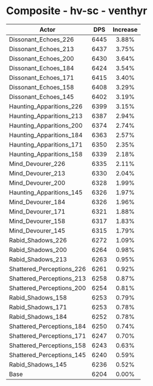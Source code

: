 # Composite - hv-sc - venthyr
| Actor | DPS | Increase |
|---|:---:|:---:|
|Dissonant_Echoes_226|6445|3.88%|
|Dissonant_Echoes_213|6437|3.75%|
|Dissonant_Echoes_200|6430|3.64%|
|Dissonant_Echoes_184|6424|3.54%|
|Dissonant_Echoes_171|6415|3.40%|
|Dissonant_Echoes_158|6408|3.29%|
|Dissonant_Echoes_145|6402|3.19%|
|Haunting_Apparitions_226|6399|3.15%|
|Haunting_Apparitions_213|6387|2.94%|
|Haunting_Apparitions_200|6374|2.74%|
|Haunting_Apparitions_184|6363|2.57%|
|Haunting_Apparitions_171|6350|2.35%|
|Haunting_Apparitions_158|6339|2.18%|
|Mind_Devourer_226|6335|2.11%|
|Mind_Devourer_213|6330|2.04%|
|Mind_Devourer_200|6328|1.99%|
|Haunting_Apparitions_145|6326|1.97%|
|Mind_Devourer_184|6326|1.96%|
|Mind_Devourer_171|6321|1.88%|
|Mind_Devourer_158|6317|1.83%|
|Mind_Devourer_145|6315|1.79%|
|Rabid_Shadows_226|6272|1.09%|
|Rabid_Shadows_200|6264|0.98%|
|Rabid_Shadows_213|6263|0.95%|
|Shattered_Perceptions_226|6261|0.92%|
|Shattered_Perceptions_213|6258|0.87%|
|Shattered_Perceptions_200|6254|0.81%|
|Rabid_Shadows_158|6253|0.79%|
|Rabid_Shadows_171|6253|0.78%|
|Rabid_Shadows_184|6252|0.78%|
|Shattered_Perceptions_184|6250|0.74%|
|Shattered_Perceptions_171|6247|0.70%|
|Shattered_Perceptions_158|6243|0.63%|
|Shattered_Perceptions_145|6240|0.59%|
|Rabid_Shadows_145|6236|0.52%|
|Base|6204|0.00%|
